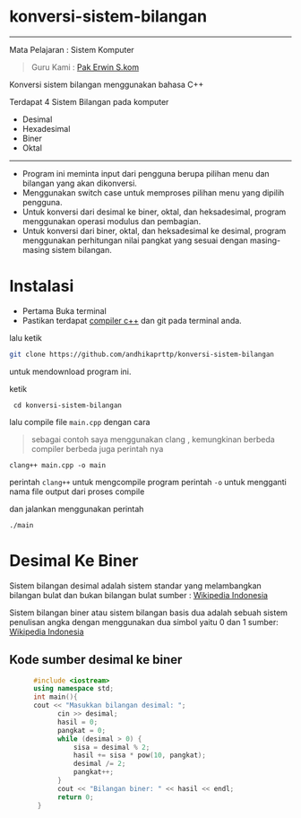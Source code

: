 # konversi-sistem-bilangan
---
Mata Pelajaran : Sistem Komputer
> Guru Kami      : [Pak Erwin S.kom](pakerwin.md)

Konversi sistem bilangan menggunakan bahasa C++

Terdapat 4 Sistem Bilangan pada komputer
- Desimal
- Hexadesimal
- Biner
- Oktal

---

- Program ini meminta input dari pengguna berupa pilihan menu dan bilangan yang akan dikonversi.
- Menggunakan switch case untuk memproses pilihan menu yang dipilih pengguna.
- Untuk konversi dari desimal ke biner, oktal, dan heksadesimal, program menggunakan operasi modulus dan pembagian.
- Untuk konversi dari biner, oktal, dan heksadesimal ke desimal, program menggunakan perhitungan nilai pangkat yang sesuai dengan masing-masing sistem bilangan.

# Instalasi

- Pertama Buka terminal 
- Pastikan terdapat [compiler c++](https://en.wikipedia.org/wiki/List_of_compilers) dan git pada terminal anda.

lalu ketik 

```bash
git clone https://github.com/andhikaprttp/konversi-sistem-bilangan

```
untuk mendownload program ini.

ketik
```
 cd konversi-sistem-bilangan

```

lalu compile file ``main.cpp`` dengan cara 
> sebagai contoh saya menggunakan clang , kemungkinan berbeda compiler berbeda juga perintah nya 

```
clang++ main.cpp -o main

```

perintah ``clang++`` untuk mengcompile program
perintah ``-o`` untuk mengganti nama file output dari proses compile

dan jalankan menggunakan perintah

```
./main

```



# Desimal Ke Biner
Sistem bilangan desimal adalah sistem standar yang melambangkan bilangan bulat dan bukan bilangan bulat
sumber : [Wikipedia Indonesia](https://id.wikipedia.org/wiki/Sistem_bilangan_desimal)

Sistem bilangan biner atau sistem bilangan basis dua adalah sebuah sistem penulisan angka dengan menggunakan dua simbol yaitu 0 dan 1
sumber: [Wikipedia Indonesia](https://id.wikipedia.org/wiki/Sistem_bilangan_biner)

## Kode sumber desimal ke biner
```c++
      #include <iostream>
      using namespace std;
      int main(){
      cout << "Masukkan bilangan desimal: ";
            cin >> desimal;
            hasil = 0;
            pangkat = 0;
            while (desimal > 0) {
                sisa = desimal % 2;
                hasil += sisa * pow(10, pangkat);
                desimal /= 2;
                pangkat++;
            }
            cout << "Bilangan biner: " << hasil << endl;
            return 0;
       }

```

# 
